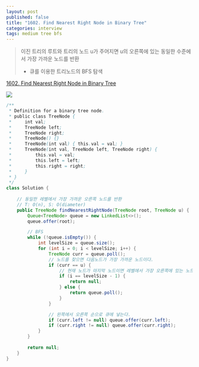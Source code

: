 ```yaml
---
layout: post
published: false
title: "1602. Find Nearest Right Node in Binary Tree"
categories: interview
tags: medium tree bfs
---
```


> 이진 트리의 루트와 트리의 노드 u가 주어지면 u의 오른쪽에 있는 동일한 수준에서 가장 가까운 노드를 반환  
> - 큐를 이용한 트리노드의 BFS 탐색

[1602. Find Nearest Right Node in Binary Tree](https://leetcode.com/problems/find-nearest-right-node-in-binary-tree/)

![](https://assets.leetcode.com/uploads/2020/09/24/p3.png)

```java
/**
 * Definition for a binary tree node.
 * public class TreeNode {
 *     int val;
 *     TreeNode left;
 *     TreeNode right;
 *     TreeNode() {}
 *     TreeNode(int val) { this.val = val; }
 *     TreeNode(int val, TreeNode left, TreeNode right) {
 *         this.val = val;
 *         this.left = left;
 *         this.right = right;
 *     }
 * }
 */
class Solution {
    
    // 동일한 레벨에서 가장 가까운 오른쪽 노드를 반환
    // T: O(n), S: O(diameter)
    public TreeNode findNearestRightNode(TreeNode root, TreeNode u) {
        Queue<TreeNode> queue = new LinkedList<>();
        queue.offer(root);

        // BFS
        while (!queue.isEmpty()) {
            int levelSize = queue.size();
            for (int i = 0; i < levelSize; i++) {
                TreeNode curr = queue.poll();
                // 노드를 찾으면 다음노드가 가장 가까운 노드이다. 
                if (curr == u) {
                    // 현재 노드가 마지막 노드이면 레벨에서 가장 오른쪽에 있는 노드이다.
                    if (i == levelSize - 1) {
                        return null;
                    } else {
                        return queue.poll();
                    }
                }

                // 왼쪽에서 오른쪽 순으로 큐에 넣는다. 
                if (curr.left != null) queue.offer(curr.left);
                if (curr.right != null) queue.offer(curr.right);
            }
        }
        
        return null;
    }
}
```